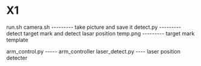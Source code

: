 # X1

run.sh
 camera.sh --------- take picture and save it
 detect.py --------- detect target mark and detect lasar position
 temp.png  --------- target mark template

arm_control.py ----- arm_controller
laser_detect.py ---- laser position detecter


